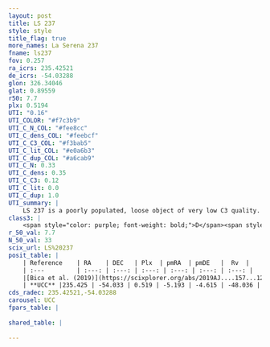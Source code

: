 ```yaml
---
layout: post
title: LS 237
style: style
title_flag: true
more_names: La Serena 237
fname: ls237
fov: 0.257
ra_icrs: 235.42521
de_icrs: -54.03288
glon: 326.34046
glat: 0.89559
r50: 7.7
plx: 0.5194
UTI: "0.16"
UTI_COLOR: "#f7c3b9"
UTI_C_N_COL: "#fee8cc"
UTI_C_dens_COL: "#feebcf"
UTI_C_C3_COL: "#f3bab5"
UTI_C_lit_COL: "#e0a6b3"
UTI_C_dup_COL: "#a6cab9"
UTI_C_N: 0.33
UTI_C_dens: 0.35
UTI_C_C3: 0.12
UTI_C_lit: 0.0
UTI_C_dup: 1.0
UTI_summary: |
    LS 237 is a poorly populated, loose object of very low C3 quality. It is rarely studied in the literature, with no articles listed in the last 6 years.
class3: |
    <span style="color: purple; font-weight: bold;">D</span><span style="color: red; font-weight: bold;">C</span>
r_50_val: 7.7
N_50_val: 33
scix_url: LS%20237
posit_table: |
    | Reference    | RA    | DEC   | Plx  | pmRA  | pmDE   |  Rv  |
    | :---         | :---: | :---: | :---: | :---: | :---: | :---: |
    |[Bica et al. (2019)](https://scixplorer.org/abs/2019AJ....157...12B) | 235.46 | -54.083 | -- | -- | -- | -- |
    | **UCC** |235.425 | -54.033 | 0.519 | -5.193 | -4.615 | -48.036 | 
cds_radec: 235.42521,-54.03288
carousel: UCC
fpars_table: |
    
shared_table: |
    
---
```

